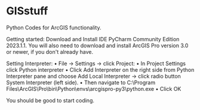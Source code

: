 # GISstuff
Python Codes for ArcGIS functionality.

Getting started: 
Download and Install IDE PyCharm Community Edition 2023.1.1. You will also need to download and install ArcGIS Pro version 3.0 or newer, if you don't already have. 

Setting Interpreter:
•	File -> Settings -> click Project: <your project name>
•	In Project Settings click Python interpreter
•	Click Add Interpreter on the right side from Python Interpreter pane and choose Add Local Interpreter -> click radio button System Interpreter (left side).
•	Then navigate to C:\Program Files\ArcGIS\Pro\bin\Python\envs\arcgispro-py3\python.exe
•	Click OK

You should be good to start coding. 
